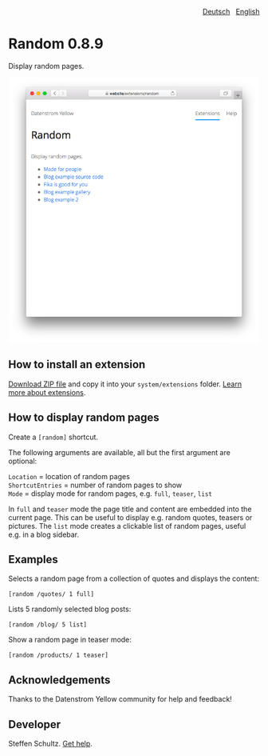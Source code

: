 <p align="right"><a href="README-de.md">Deutsch</a> &nbsp; <a href="README.md">English</a></p>

# Random 0.8.9

Display random pages.

<p align="center"><img src="random-screenshot.png?raw=true" alt="Screenshot"></p>

## How to install an extension

[Download ZIP file](https://github.com/datenstrom/yellow-extensions/raw/main/downloads/random.zip) and copy it into your `system/extensions` folder. [Learn more about extensions](https://github.com/annaesvensson/yellow-update).

## How to display random pages

Create a `[random]` shortcut. 

The following arguments are available, all but the first argument are optional:

`Location` = location of random pages  
`ShortcutEntries` = number of random pages to show  
`Mode` = display mode for random pages, e.g. `full`, `teaser`, `list`   

In `full` and `teaser` mode the page title and content are embedded into the current page. This can be useful to display e.g. random quotes, teasers or pictures. The `list` mode creates a clickable list of random pages, useful e.g. in a blog sidebar. 

## Examples

Selects a random page from a collection of quotes and displays the content:

    [random /quotes/ 1 full]

Lists 5 randomly selected blog posts:

    [random /blog/ 5 list]

Show a random page in teaser mode: 

    [random /products/ 1 teaser]

## Acknowledgements

Thanks to the Datenstrom Yellow community for help and feedback!

## Developer

Steffen Schultz. [Get help](https://datenstrom.se/yellow/help/).
